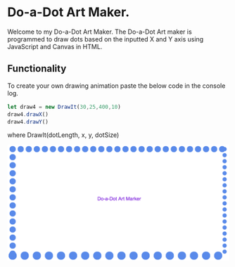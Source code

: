 # Do-a-Dot Art Maker.
<p align = 'left'>
Welcome to my Do-a-Dot Art Maker. The Do-a-Dot Art maker is programmed to draw dots based on the inputted X and Y axis using JavaScript and Canvas in HTML.
</p>

## Functionality
To create your own drawing animation paste the below code in the console log.
``` javascript
let draw4 = new DrawIt(30,25,400,10)
draw4.drawX()
draw4.drawY()
```
where DrawIt(dotLength, x, y, dotSize)

![alt text](https://github.com/astraughn5/drawing_project/blob/master/images/do-a-dot%20thumbnail.png)
